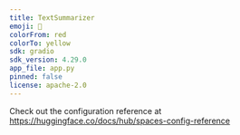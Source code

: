 ```yaml
---
title: TextSummarizer
emoji: 🦀
colorFrom: red
colorTo: yellow
sdk: gradio
sdk_version: 4.29.0
app_file: app.py
pinned: false
license: apache-2.0
---
```


Check out the configuration reference at https://huggingface.co/docs/hub/spaces-config-reference
